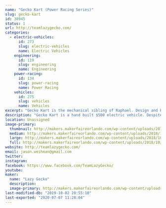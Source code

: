 ```yaml
---
name: "Gecko Kart (Power Racing Series)"
slug: gecko-kart
id: 38945
status: 1
url: http://teamlazygecko.com/
categories:
  - electric-vehicles:
      id: 273
      slug: electric-vehicles
      name: Electric Vehicles
    engineering:
      id: 119
      slug: engineering
      name: Engineering
    power-racing:
      id: 134
      slug: power-racing
      name: Power Racing
    vehicles:
      id: 275
      slug: vehicles
      name: Vehicles
excerpt: "Gecko Kart is the mechanical sibling of Raphael. Design and built to compete in the Power Racing Series."
description: "Gecko Kart is a hand built $500 electric vehicle. Despite it's cost, Gecko Kart features a 48v 1800w Brushless motor, powered by industry leading Chevy Volt Lithium batteries. Topping out at 20mph, this Kart is quick like"
location: Unassigned
image-primary:
  thumbnail: http://makers.makerfaireorlando.com/wp-content/uploads/2018/10/45006023_10156678709816163_2959040559215280128_o-150x150.jpg
  medium: http://makers.makerfaireorlando.com/wp-content/uploads/2018/10/45006023_10156678709816163_2959040559215280128_o-300x200.jpg
  large: http://makers.makerfaireorlando.com/wp-content/uploads/2018/10/45006023_10156678709816163_2959040559215280128_o-1024x683.jpg
  full: http://makers.makerfaireorlando.com/wp-content/uploads/2018/10/45006023_10156678709816163_2959040559215280128_o.jpg
website: http://teamlazygecko.com/
email: jason.weihman@gmail.com
twitter: 
instagram: 
facebook: https://www.facebook.com/TeamLazyGecko/
youtube: 
maker:
  name: "Lazy Gecko"
  description:
  image-primary: http://makers.makerfaireorlando.com/wp-content/uploads/2017/08/Lazy-Gecko-Solid-Vintage7.7-799x1024.png
last-modified-db: "2019-10-02 20:55:10"
last-exported: "2020-07-07 11:28:04"
---
```

